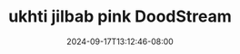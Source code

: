 --- 
title: "ukhti jilbab pink  DoodStream"
description: "nonton   ukhti jilbab pink  DoodStream terbaru video full  "
date: 2024-09-17T13:12:46-08:00
file_code: "ljdilmps15yf"
draft: false
cover: "wk37ds00qutuceec.jpg"
tags: ["ukhti", "jilbab", "pink", "DoodStream", "bokep-indo", "bokep-viral", "bokep-ig"]
length: 1713
fld_id: "1391199"
foldername: ".RARAHUKHTIHIJAB35Video"
categories: [".RARAHUKHTIHIJAB35Video"]
views: 51
---